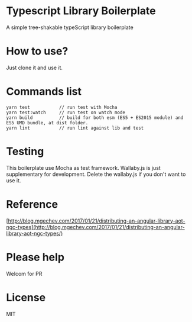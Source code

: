 # Typescript Library Boilerplate

A simple tree-shakable typeScript library boilerplate

# How to use?

Just clone it and use it.

# Commands list
````
yarn test           // run test with Mocha
yarn test:watch     // run test on watch mode
yarn build          // build for both esm (ES5 + ES2015 module) and ES5 UMD bundle, at dist folder.
yarn lint           // run lint against lib and test
````

# Testing

This boilerplate use Mocha as test framework. Wallaby.js is just supplementary for development.
Delete the wallaby.js if you don't want to use it.

# Reference
[http://blog.mgechev.com/2017/01/21/distributing-an-angular-library-aot-ngc-types](http://blog.mgechev.com/2017/01/21/distributing-an-angular-library-aot-ngc-types/)

# Please help

Welcom for PR

# License

MIT